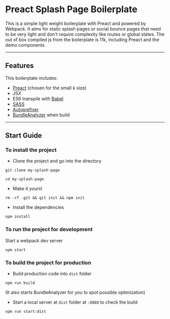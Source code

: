 # Preact Splash Page Boilerplate

This is a simple light weight boilerplate with Preact and powered by Webpack. It aims for static splash pages or social bounce pages that need to be very light and don't require complexity like routes or global states. The out of box compiled js from the boilerplate is 11k, including Preact and the demo components.

---

## Features

This boilerplate includes:

- [Preact](https://preactjs.com/) (chosen for the small k size)
- JSX
- ES6 transpile with [Babel](https://babeljs.io/)
- [SASS](https://sass-lang.com/)
- [Autoprefixer](https://github.com/postcss/autoprefixer)
- [BundleAnalyzer](https://www.npmjs.com/package/webpack-bundle-analyzer) when build

---

## Start Guide

### To install the project

- Clone the project and go into the directory

`git clone my-splash-page`

`cd my-splash-page`

- Make it yours!

`rm -rf .git && git init && npm init`


- Install the dependencies

`npm install`


###  To run the project for development

Start a webpack dev server

`npm start`



###  To build the project for production

- Build production code into `dist` folder

`npm run build`

(It also starts BundleAnalyzer for you to spot possible optimization)


- Start a local server at `dist` folder at `:8080` to check the build

`npm run start:dist`



